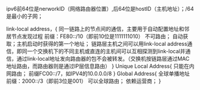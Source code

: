 ipv6前64位是nerworkID（网络路由器位置）,后64位是hostID（主机地址）；/64是最小的子网；


link-local address，{
	同一链路上的节点间的通信，主要用于自动配置地址和邻居节点发现过程
	前缀：FE80::/10（即前10位是1111111010）
	不可路由；
	自动获取；主机启动时获得的第一个地址；
	链路层主机之间可以用link-local address通信，即同一个交换机下的不同主机或直连的主机间可以互相探测到link-local并通信，通过link-local地址发向路由器的包不会被转发。（交换机按链路层通过MAC地址路由，而路由器则是通过IP层信息路由）
}
Unique Local Address{
	只能在内网路由；
	前缀FC00::/7，如IPV4的10.0.0.0/8
}
Global Address{
	全球单播地址前缀：2000::/3（即前3位是001）
	可以全球路由；
	依赖运营商；
}